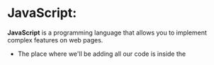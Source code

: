 # JavaScript:
**JavaScript** is a programming language that allows you to implement complex features on web pages.
* The place where we'll be adding all our code is inside the <script> element at the bottom of the HTML.
## Adding variables to store our data.
Variables could be (numbers, letters,boolean).
* Alert is one of JS functions .
* JavaScript operators allow us to perform tests, do math, join strings together, and other such things using (+,-,*)

### Errors:
1. **Syntax errors** : These are spelling errors.
2. **Logic errors** : These are errors where the syntax is actually correct but the code is not what you intended it to be.

* **Concatenate** is a fancy programming word that means "join together". Joining together strings in JavaScript uses the plus (+) operator.
#### Basic setup:

1. Create a new file called **main.js** , in the same directory as your **index.html** file.
2. Apply the external JavaScript file to your HTML by inserting a **<script>** element into your HTML referencing **main.js** . Put it just before the closing **</body>** tag.
